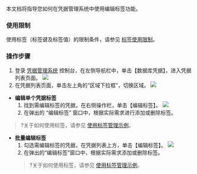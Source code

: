 本文档将指导您如何在凭据管理系统中使用编辑标签功能。

### 使用限制
使用标签（标签键及标签值）的限制条件，请参见  [标签使用限制](https://cloud.tencent.com/document/product/651/13354)。


### 操作步骤
1. 登录  [凭据管理系统](https://console.cloud.tencent.com/ssm)   控制台，在左侧导航栏中，单击【数据库凭据】，进入凭据列表页面。
   ![](https://main.qcloudimg.com/raw/4e0de6e1f664c2c4f2631eff268ac573.png)
2. 在凭据列表页面，单击左上角的“区域下拉框”，切换区域。
   ![](https://main.qcloudimg.com/raw/d3f80a7d697c2b18f17f46c46a693d4e.png)
  - **编辑单个凭据标签**
    1. 找到需编辑标签的凭据，在右侧操作栏，单击【编辑标签】。
    ![](https://main.qcloudimg.com/raw/eec5c7b973533ab6895af51ec71669ec.png)
    2. 在弹出的 “编辑标签” 窗口中，根据实际需求进行添加或删除标签。
>?关于如何使用标签，请参见 [使用标签管理示例](https://cloud.tencent.com/document/product/1140/57655)。
 - **批量编辑标签**
    1. 勾选需编辑标签的凭据，在凭据列表上方，单击【编辑标签】。
    ![](https://main.qcloudimg.com/raw/6840573048abf728ec122a382da907df.png)
    2. 在弹出的“编辑标签”窗口中，根据实际需求添加或删除标签。
    >?关于如何使用标签，请参见 [使用标签管理示例](https://cloud.tencent.com/document/product/1140/57655)。

